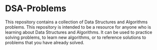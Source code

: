 # DSA-Problems
This repository contains a collection of Data Structures and Algorithms problems.
This repository is intended to be a resource for anyone who is learning about Data Structures and Algorithms. It can be used to practice solving problems, to learn new algorithms, or to reference solutions to problems that you have already solved.

